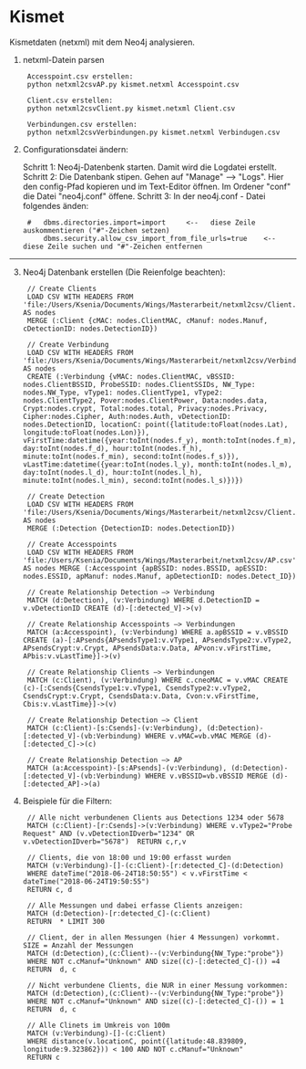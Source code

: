 # Kismet
Kismetdaten (netxml) mit dem Neo4j analysieren.
1. netxml-Datein parsen

        Accesspoint.csv erstellen:
        python netxml2csvAP.py kismet.netxml Accesspoint.csv

        Client.csv erstellen:
        python netxml2csvClient.py kismet.netxml Client.csv

        Verbindungen.csv erstellen:
        python netxml2csvVerbindungen.py kismet.netxml Verbindugen.csv


2. Configurationsdatei ändern:

    Schritt 1: Neo4j-Datenbenk starten. Damit wird die Logdatei erstellt.
    Schritt 2: Die Datenbank stipen. Gehen auf "Manage" --> "Logs". Hier den config-Pfad kopieren und im Text-Editor öffnen. Im Ordener "conf" die Datei "neo4j.conf" öffene.
    Schritt 3: In der neo4j.conf - Datei folgendes änden:

        #   dbms.directories.import=import     <--   diese Zeile auskommentieren ("#"-Zeichen setzen)
            dbms.security.allow_csv_import_from_file_urls=true    <-- diese Zeile suchen und "#"-Zeichen entfernen



----------

3. Neo4j Datenbank erstellen (Die Reienfolge beachten):

        // Create Clients
        LOAD CSV WITH HEADERS FROM 'file:/Users/Ksenia/Documents/Wings/Masterarbeit/netxml2csv/Client.csv' AS nodes 
        MERGE (:Client {cMAC: nodes.ClientMAC, cManuf: nodes.Manuf, cDetectionID: nodes.DetectionID})

        // Create Verbindung
        LOAD CSV WITH HEADERS FROM 'file:/Users/Ksenia/Documents/Wings/Masterarbeit/netxml2csv/Verbindungen.csv' AS nodes 
        CREATE (:Verbindung {vMAC: nodes.ClientMAC, vBSSID: nodes.ClientBSSID, ProbeSSID: nodes.ClientSSIDs, NW_Type: nodes.NW_Type, vType1: nodes.ClientType1, vType2: nodes.ClientType2, Pover:nodes.ClientPower, Data:nodes.data, Crypt:nodes.crypt, Total:nodes.total, Privacy:nodes.Privacy, Cipher:nodes.Cipher, Auth:nodes.Auth, vDetectionID: nodes.DetectionID, locationC: point({latitude:toFloat(nodes.Lat), longitude:toFloat(nodes.Lon)}), vFirstTime:datetime({year:toInt(nodes.f_y), month:toInt(nodes.f_m), day:toInt(nodes.f_d), hour:toInt(nodes.f_h), minute:toInt(nodes.f_min), second:toInt(nodes.f_s)}), vLastTime:datetime({year:toInt(nodes.l_y), month:toInt(nodes.l_m), day:toInt(nodes.l_d), hour:toInt(nodes.l_h), minute:toInt(nodes.l_min), second:toInt(nodes.l_s)})})

        // Create Detection
        LOAD CSV WITH HEADERS FROM 'file:/Users/Ksenia/Documents/Wings/Masterarbeit/netxml2csv/Client.csv' AS nodes 
        MERGE (:Detection {DetectionID: nodes.DetectionID})

        // Create Accesspoints
        LOAD CSV WITH HEADERS FROM 'file:/Users/Ksenia/Documents/Wings/Masterarbeit/netxml2csv/AP.csv' AS nodes MERGE (:Accesspoint {apBSSID: nodes.BSSID, apESSID: nodes.ESSID, apManuf: nodes.Manuf, apDetectionID: nodes.Detect_ID})

        // Create Relationship Detection —> Verbindung
        MATCH (d:Detection), (v:Verbindung) WHERE d.DetectionID = v.vDetectionID CREATE (d)-[:detected_V]->(v)

        // Create Relationship Accesspoints —> Verbindungen
        MATCH (a:Accesspoint), (v:Verbindung) WHERE a.apBSSID = v.vBSSID CREATE (a)-[:APsends{APsendsType1:v.vType1, APsendsType2:v.vType2, APsendsCrypt:v.Crypt, APsendsData:v.Data, APvon:v.vFirstTime, APbis:v.vLastTime}]->(v)

        // Create Relationship Clients —> Verbindungen
        MATCH (c:Client), (v:Verbindung) WHERE c.cneoMAC = v.vMAC CREATE (c)-[:Csends{CsendsType1:v.vType1, CsendsType2:v.vType2, CsendsCrypt:v.Crypt, CsendsData:v.Data, Cvon:v.vFirstTime, Cbis:v.vLastTime}]->(v)

        // Create Relationship Detection —> Client
        MATCH (c:Client)-[s:Csends]-(v:Verbindung), (d:Detection)-[:detected_V]-(vb:Verbindung) WHERE v.vMAC=vb.vMAC MERGE (d)-[:detected_C]->(c)

        // Create Relationship Detection —> AP
        MATCH (a:Accesspoint)-[s:APsends]-(v:Verbindung), (d:Detection)-[:detected_V]-(vb:Verbindung) WHERE v.vBSSID=vb.vBSSID MERGE (d)-[:detected_AP]->(a)



4. Beispiele für die Filtern:

        // Alle nicht verbundenen Clients aus Detections 1234 oder 5678
        MATCH (c:Client)-[r:Csends]->(v:Verbindung) WHERE v.vType2="Probe Request" AND (v.vDetectionIDverb="1234" OR v.vDetectionIDverb="5678")  RETURN c,r,v

        // Clients, die von 18:00 und 19:00 erfasst wurden
        MATCH (v:Verbindung)-[]-(c:Client)-[r:detected_C]-(d:Detection)
        WHERE dateTime("2018-06-24T18:50:55") < v.vFirstTime < dateTime("2018-06-24T19:50:55")
        RETURN c, d

        // Alle Messungen und dabei erfasse Clients anzeigen: 
        MATCH (d:Detection)-[r:detected_C]-(c:Client)
        RETURN  * LIMIT 300

        // Client, der in allen Messungen (hier 4 Messungen) vorkommt. SIZE = Anzahl der Messungen
        MATCH (d:Detection),(c:Client)--(v:Verbindung{NW_Type:"probe"})
        WHERE NOT c.cManuf="Unknown" AND size((c)-[:detected_C]-()) =4
        RETURN  d, c

        // Nicht verbundene Clients, die NUR in einer Messung vorkommen:
        MATCH (d:Detection),(c:Client)--(v:Verbindung{NW_Type:"probe"})
        WHERE NOT c.cManuf="Unknown" AND size((c)-[:detected_C]-()) = 1
        RETURN  d, c

        // Alle Clinets im Umkreis von 100m
        MATCH (v:Verbindung)-[]-(c:Client)
        WHERE distance(v.locationC, point({latitude:48.839809, longitude:9.323862})) < 100 AND NOT c.cManuf="Unknown" 
        RETURN c
